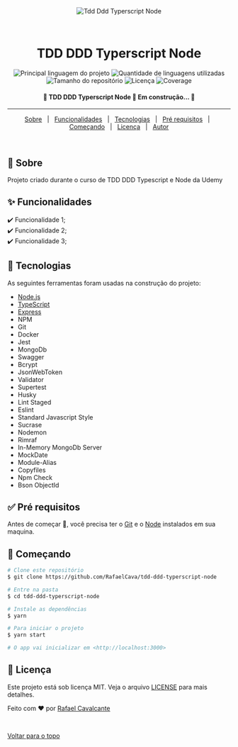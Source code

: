 <div align="center" id="top"> 
  <img src="./.github/app.gif" alt="Tdd Ddd Typerscript Node" />

  &#xa0;

  <!-- <a href="https://tdddddtyperscriptnode.netlify.com">Demo</a> -->
</div>

<h1 align="center">TDD DDD Typerscript Node</h1>

<p align="center">
  <img alt="Principal linguagem do projeto" src="https://img.shields.io/github/languages/top/RafaelCava/tdd-ddd-typerscript-node?color=56BEB8">

  <img alt="Quantidade de linguagens utilizadas" src="https://img.shields.io/github/languages/count/RafaelCava/tdd-ddd-typerscript-node?color=56BEB8">

  <img alt="Tamanho do repositório" src="https://img.shields.io/github/repo-size/RafaelCava/tdd-ddd-typerscript-node?color=56BEB8">

  <img alt="Licença" src="https://img.shields.io/github/license/RafaelCava/tdd-ddd-typerscript-node?color=56BEB8">

  <img alt="Coverage" src="https://coveralls.io/repos/github/RafaelCava/clean-node-types/badge.svg?branch=master">

  <!-- <img alt="Github issues" src="https://img.shields.io/github/issues/RafaelCava/tdd-ddd-typerscript-node?color=56BEB8" /> -->

  <!-- <img alt="Github forks" src="https://img.shields.io/github/forks/RafaelCava/tdd-ddd-typerscript-node?color=56BEB8" /> -->

  <!-- <img alt="Github stars" src="https://img.shields.io/github/stars/RafaelCava/tdd-ddd-typerscript-node?color=56BEB8" /> -->
</p>

<h4 align="center"> 
	🚧  TDD DDD Typerscript Node 🚀 Em construção...  🚧
</h4> 

<hr>

<p align="center">
  <a href="#dart-sobre">Sobre</a> &#xa0; | &#xa0; 
  <a href="#sparkles-funcionalidades">Funcionalidades</a> &#xa0; | &#xa0;
  <a href="#rocket-tecnologias">Tecnologias</a> &#xa0; | &#xa0;
  <a href="#white_check_mark-pré-requisitos">Pré requisitos</a> &#xa0; | &#xa0;
  <a href="#checkered_flag-começando">Começando</a> &#xa0; | &#xa0;
  <a href="#memo-licença">Licença</a> &#xa0; | &#xa0;
  <a href="https://github.com/RafaelCava" target="_blank">Autor</a>
</p>

<br>

## :dart: Sobre ##

Projeto criado durante o curso de TDD DDD Typescript e Node da Udemy

## :sparkles: Funcionalidades ##

:heavy_check_mark: Funcionalidade 1;\
:heavy_check_mark: Funcionalidade 2;\
:heavy_check_mark: Funcionalidade 3;

## :rocket: Tecnologias ##

As seguintes ferramentas foram usadas na construção do projeto:

- [Node.js](https://nodejs.org/en/)
- [TypeScript](https://www.typescriptlang.org/)
- [Express](https://expressjs.com/pt-br/)
- NPM
- Git
- Docker
- Jest
- MongoDb
- Swagger
- Bcrypt
- JsonWebToken
- Validator
- Supertest
- Husky
- Lint Staged
- Eslint
- Standard Javascript Style
- Sucrase
- Nodemon
- Rimraf
- In-Memory MongoDb Server
- MockDate
- Module-Alias
- Copyfiles
- Npm Check
- Bson ObjectId

## :white_check_mark: Pré requisitos ##

Antes de começar :checkered_flag:, você precisa ter o [Git](https://git-scm.com) e o [Node](https://nodejs.org/en/) instalados em sua maquina.

## :checkered_flag: Começando ##

```bash
# Clone este repositório
$ git clone https://github.com/RafaelCava/tdd-ddd-typerscript-node

# Entre na pasta
$ cd tdd-ddd-typerscript-node

# Instale as dependências
$ yarn

# Para iniciar o projeto
$ yarn start

# O app vai inicializar em <http://localhost:3000>
```

## :memo: Licença ##

Este projeto está sob licença MIT. Veja o arquivo [LICENSE](LICENSE) para mais detalhes.


Feito com :heart: por <a href="https://github.com/RafaelCava" target="_blank">Rafael Cavalcante</a>

&#xa0;

<a href="#top">Voltar para o topo</a>
